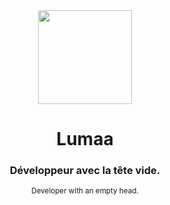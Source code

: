 <div align="center">
  <img width="150" src="https://user-images.githubusercontent.com/93350976/201474459-5780dfc0-16e2-45a0-a42d-1c134e2573fc.png" />
  <h1>Lumaa</h1>
  <h3>Développeur avec la tête vide.</h3>  
  <sup>Developer with an empty head.</sup>
</div>
